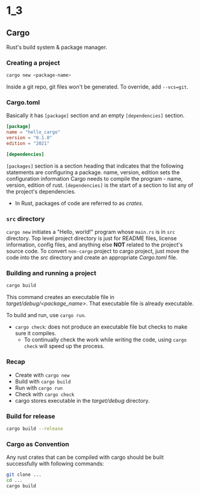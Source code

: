 # 1_3

## Cargo

Rust's build system & package manager.

### Creating a project

```bash
cargo new <package-name>
```

Inside a git repo, git files won't be generated. To override, add `--vcs=git`.

### Cargo.toml

Basically it has `[package]` section and an empty `[dependencies]` section.

```toml
[package]
name = "hello_cargo"
version = "0.1.0"
edition = "2021"

[dependencies]
```

`[packages]` section is a section heading that indicates that the following
statements are configuring a package.
name, version, edition sets the configuration information Cargo needs to compile
the program - name, version, edition of rust.
`[dependencies]` is the start of a section to list any of the project's
dependencies.
- In Rust, packages of code are referred to as _crates_.

### `src` directory
`cargo new` initiates a "Hello, world!" program whose `main.rs` is in `src` directory.
Top level project directory is just for README files, license information,
config files, and anything else **NOT** related to the project's source code.
To convert `non-cargo` project to cargo project, just move the code into the
_src_ directory and create an appropriate _Cargo.toml_ file.

### Building and running a project

```bash
cargo build
```
This command creates an executable file in _target/debug/<package_name>_. That
executable file is already executable.

To build and run, use `cargo run`.

- `cargo check`: does not produce an executable file but checks to make sure it
    compiles.
  - To continually check the work while writing the code, using `cargo check`
      will speed up the process.

### Recap
- Create with `cargo new`
- Build with `cargo build`
- Run with `cargo run`
- Check with `cargo check`
- cargo stores executable in the _target/debug_ directory.

### Build for release
```bash
cargo build --release
```

### Cargo as Convention
Any rust crates that can be compiled with cargo should be built successfully
with following commands:
```bash
git clone ...
cd ...
cargo build
```
